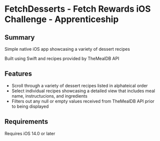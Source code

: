 #  FetchDesserts - Fetch Rewards iOS Challenge - Apprenticeship

## Summary

Simple native iOS app showcasing a variety of dessert recipes

Built using Swift and recipes provided by TheMealDB API

## Features

* Scroll through a variety of dessert recipes listed in alphateical order
* Select individual recipes showcasing a detailed view that includes meal name, instructucions, and ingredients
* Filters out any null or empty values received from TheMealDB API prior to being displayed

## Requirements

Requires iOS 14.0 or later
